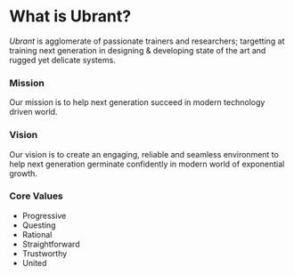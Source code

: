 # What is Ubrant?
*Ubrant* is agglomerate of passionate trainers and researchers; targetting at training next generation in designing & developing state of the art and rugged yet delicate systems.




### Mission
Our mission is to help next generation succeed in modern technology driven world.




### Vision
Our vision is to create an engaging, reliable and seamless environment to help next generation germinate confidently in modern world of exponential growth.




### Core Values
  - Progressive
  - Questing
  - Rational
  - Straightforward
  - Trustworthy
  - United

